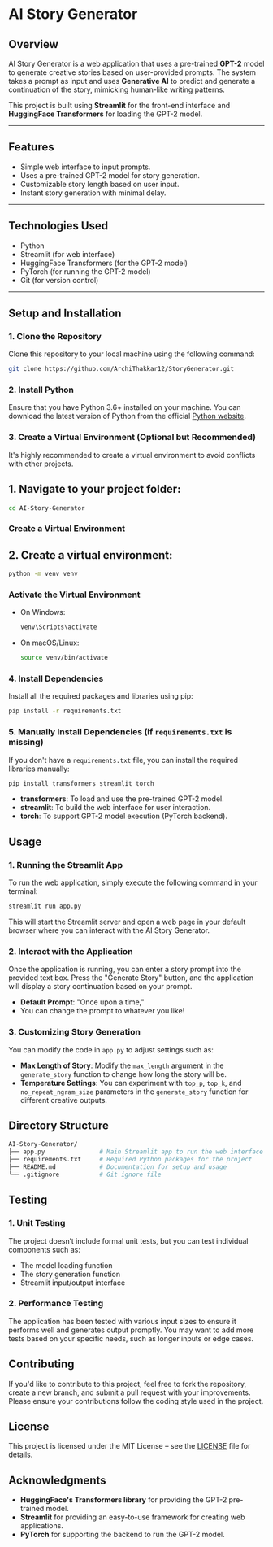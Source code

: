 # **AI Story Generator**

## **Overview**

AI Story Generator is a web application that uses a pre-trained **GPT-2** model to generate creative stories based on user-provided prompts. The system takes a prompt as input and uses **Generative AI** to predict and generate a continuation of the story, mimicking human-like writing patterns.

This project is built using **Streamlit** for the front-end interface and **HuggingFace Transformers** for loading the GPT-2 model.

---

## **Features**

- Simple web interface to input prompts.
- Uses a pre-trained GPT-2 model for story generation.
- Customizable story length based on user input.
- Instant story generation with minimal delay.

---

## **Technologies Used**

- Python
- Streamlit (for web interface)
- HuggingFace Transformers (for the GPT-2 model)
- PyTorch (for running the GPT-2 model)
- Git (for version control)

---

## **Setup and Installation**

### **1. Clone the Repository**

Clone this repository to your local machine using the following command:

```bash
git clone https://github.com/ArchiThakkar12/StoryGenerator.git
```
### 2. Install Python
Ensure that you have Python 3.6+ installed on your machine. You can download the latest version of Python from the official [Python website](https://www.python.org/).

### 3. Create a Virtual Environment (Optional but Recommended)
It's highly recommended to create a virtual environment to avoid conflicts with other projects.

## 1. Navigate to your project folder:
   ```bash
   cd AI-Story-Generator
   ```
   ### Create a Virtual Environment

## 2. Create a virtual environment:
   ```bash
   python -m venv venv
   ```
   ### Activate the Virtual Environment

  - On Windows:
    ```bash
    venv\Scripts\activate
    ```
  - On macOS/Linux:
    ```bash
    source venv/bin/activate
    ```
    
### 4. Install Dependencies
Install all the required packages and libraries using pip:

```bash
pip install -r requirements.txt
```

### 5. Manually Install Dependencies (if `requirements.txt` is missing)
If you don't have a `requirements.txt` file, you can install the required libraries manually:

```bash
pip install transformers streamlit torch
```

- **transformers**: To load and use the pre-trained GPT-2 model.
- **streamlit**: To build the web interface for user interaction.
- **torch**: To support GPT-2 model execution (PyTorch backend).

## Usage

### 1. Running the Streamlit App
To run the web application, simply execute the following command in your terminal:
```bash
streamlit run app.py
```

This will start the Streamlit server and open a web page in your default browser where you can interact with the AI Story Generator.

### 2. Interact with the Application
Once the application is running, you can enter a story prompt into the provided text box. Press the "Generate Story" button, and the application will display a story continuation based on your prompt.

- **Default Prompt**: "Once upon a time,"
- You can change the prompt to whatever you like!

### 3. Customizing Story Generation
You can modify the code in `app.py` to adjust settings such as:

- **Max Length of Story**: Modify the `max_length` argument in the `generate_story` function to change how long the story will be.
- **Temperature Settings**: You can experiment with `top_p`, `top_k`, and `no_repeat_ngram_size` parameters in the `generate_story` function for different creative outputs.

## Directory Structure
```bash
AI-Story-Generator/
├── app.py               # Main Streamlit app to run the web interface
├── requirements.txt     # Required Python packages for the project
├── README.md            # Documentation for setup and usage
└── .gitignore           # Git ignore file
```

## Testing

### 1. Unit Testing
The project doesn’t include formal unit tests, but you can test individual components such as:

- The model loading function
- The story generation function
- Streamlit input/output interface

### 2. Performance Testing
The application has been tested with various input sizes to ensure it performs well and generates output promptly. You may want to add more tests based on your specific needs, such as longer inputs or edge cases.

## Contributing
If you'd like to contribute to this project, feel free to fork the repository, create a new branch, and submit a pull request with your improvements. Please ensure your contributions follow the coding style used in the project.

## License
This project is licensed under the MIT License – see the [LICENSE](LICENSE) file for details.

## Acknowledgments

- **HuggingFace's Transformers library** for providing the GPT-2 pre-trained model.
- **Streamlit** for providing an easy-to-use framework for creating web applications.
- **PyTorch** for supporting the backend to run the GPT-2 model.
